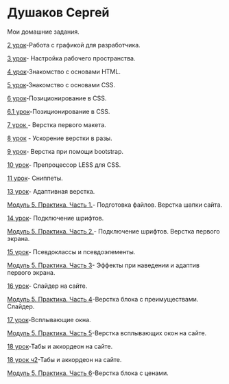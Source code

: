 # Душаков Сергей

Мои домашние задания.

[2 урок](https://github.com/sergeydushakov/sergeydushakov.github.io/tree/master/lesson_2 )-Работа с графикой для разработчика.

[3 урок](https://github.com/sergeydushakov/sergeydushakov.github.io/tree/master/lesson_3 )- Настройка рабочего пространства.

[4 урок](sergeydushakov.github.io/lesson_4)-Знакомство с основами HTML.

[5 урок](sergeydushakov.github.io/lesson_5/)-Знакомство с основами CSS.

[6 урок](sergeydushakov.github.io/lesson_6/)-Позиционирование в CSS.

[6.1 урок](sergeydushakov.github.io/lesson_6_1/)-Позиционирование в CSS.

[7 урок ](sergeydushakov.github.io/lesson_7/) - Верстка первого макета.

[8 урок](https://sergeydushakov.github.io/lesson_8/advantage.html ) - Ускорение верстки в разы.

[9 урок](sergeydushakov.github.io/lesson_9/)- Верстка при помощи bootstrap.

[10 урок](https://github.com/sergeydushakov/sergeydushakov.github.io/tree/master/lesson_10)- Препроцессор LESS для CSS.

[11 урок](https://github.com/sergeydushakov/sergeydushakov.github.io/tree/master/lesson_11)- Сниппеты.

[13 урок](https://sergeydushakov.github.io/lesson_13/)- Адаптивная верстка.

[Модуль 5. Практика. Часть 1.](https://sergeydushakov.github.io/5_module/)- Подготовка файлов. Верстка шапки сайта.

[14 урок](https://sergeydushakov.github.io/lesson_14/)- Подключение шрифтов.

[Модуль 5. Практика. Часть 2.](sergeydushakov.github.io/module_5_2/)- Подключение шрифтов. Верстка первого экрана.

[15 урок](sergeydushakov.github.io/lesson_15/)- Псевдоклассы и псевдоэлементы.

[Модуль 5. Практика. Часть 3](sergeydushakov.github.io/module_5_3/)- Эффекты при наведении и адаптив первого экрана.

[16 урок](https://sergeydushakov.github.io/lesson_16/)- Слайдер на сайте.

[Модуль 5. Практика. Часть 4](https://sergeydushakov.github.io/module_5_4/)-Верстка блока с преимуществами. Слайдер.

[17 урок](https://sergeydushakov.github.io/lesson_17/)-Всплывающие окна.

[Модуль 5. Практика. Часть 5](https://sergeydushakov.github.io/module_5_5/)-Верстка всплывающих окон на сайте.

[18 урок](https://sergeydushakov.github.io/lesson_18/)-Табы и аккордеон на сайте.

[18 урок ч2](sergeydushakov.github.io/lesson_18_2/)-Табы и аккордеон на сайте.

[Модуль 5. Практика. Часть 6](https://sergeydushakov.github.io/module_5_6/)-Верстка блока с ценами.

